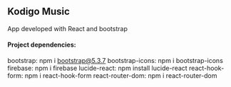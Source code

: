 ## Kodigo Music

App developed with React and bootstrap

#### Project dependencies:

bootstrap: npm i bootstrap@5.3.7
bootstrap-icons: npm i bootstrap-icons
firebase: npm i firebase
lucide-react: npm install lucide-react
react-hook-form: npm i react-hook-form
react-router-dom: npm i react-router-dom
